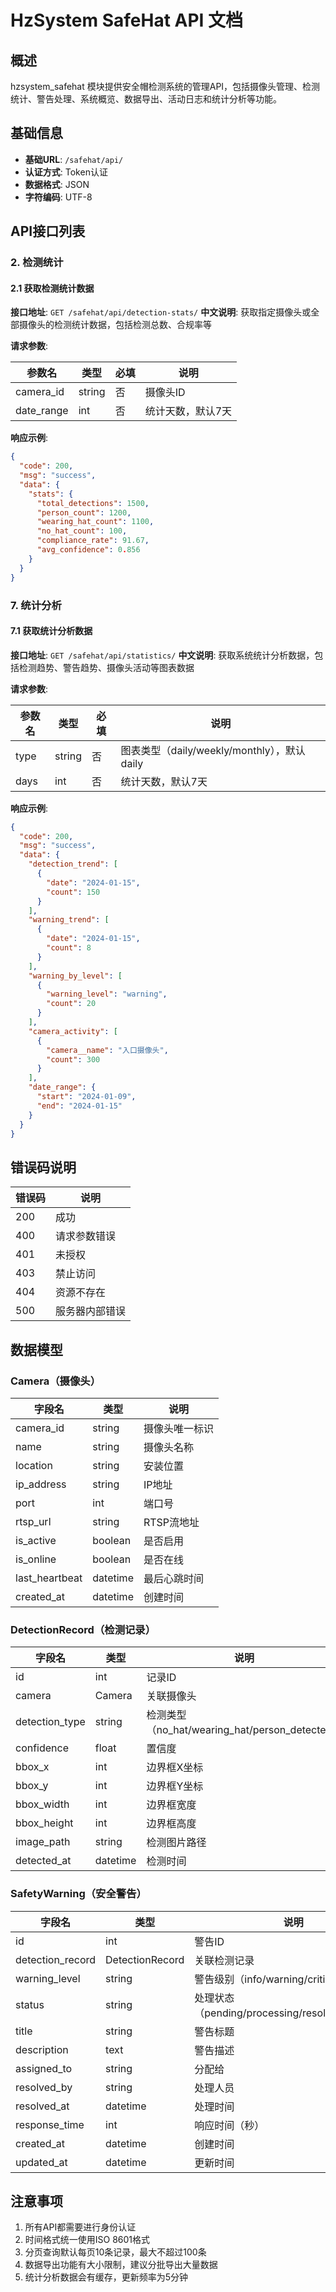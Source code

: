 # HzSystem SafeHat API 文档

## 概述

hzsystem_safehat 模块提供安全帽检测系统的管理API，包括摄像头管理、检测统计、警告处理、系统概览、数据导出、活动日志和统计分析等功能。

## 基础信息

- **基础URL**: `/safehat/api/`
- **认证方式**: Token认证
- **数据格式**: JSON
- **字符编码**: UTF-8

## API接口列表

### 2. 检测统计

#### 2.1 获取检测统计数据

**接口地址**: `GET /safehat/api/detection-stats/`
**中文说明**: 获取指定摄像头或全部摄像头的检测统计数据，包括检测总数、合规率等

**请求参数**:

| 参数名 | 类型 | 必填 | 说明 |
|--------|------|------|------|
| camera_id | string | 否 | 摄像头ID |
| date_range | int | 否 | 统计天数，默认7天 |

**响应示例**:

```json
{
  "code": 200,
  "msg": "success",
  "data": {
    "stats": {
      "total_detections": 1500,
      "person_count": 1200,
      "wearing_hat_count": 1100,
      "no_hat_count": 100,
      "compliance_rate": 91.67,
      "avg_confidence": 0.856
    }
  }
}
```

### 7. 统计分析

#### 7.1 获取统计分析数据

**接口地址**: `GET /safehat/api/statistics/`
**中文说明**: 获取系统统计分析数据，包括检测趋势、警告趋势、摄像头活动等图表数据

**请求参数**:

| 参数名 | 类型 | 必填 | 说明 |
|--------|------|------|------|
| type | string | 否 | 图表类型（daily/weekly/monthly），默认daily |
| days | int | 否 | 统计天数，默认7天 |

**响应示例**:

```json
{
  "code": 200,
  "msg": "success",
  "data": {
    "detection_trend": [
      {
        "date": "2024-01-15",
        "count": 150
      }
    ],
    "warning_trend": [
      {
        "date": "2024-01-15",
        "count": 8
      }
    ],
    "warning_by_level": [
      {
        "warning_level": "warning",
        "count": 20
      }
    ],
    "camera_activity": [
      {
        "camera__name": "入口摄像头",
        "count": 300
      }
    ],
    "date_range": {
      "start": "2024-01-09",
      "end": "2024-01-15"
    }
  }
}
```

## 错误码说明

| 错误码 | 说明 |
|--------|------|
| 200 | 成功 |
| 400 | 请求参数错误 |
| 401 | 未授权 |
| 403 | 禁止访问 |
| 404 | 资源不存在 |
| 500 | 服务器内部错误 |

## 数据模型

### Camera（摄像头）

| 字段名 | 类型 | 说明 |
|--------|------|------|
| camera_id | string | 摄像头唯一标识 |
| name | string | 摄像头名称 |
| location | string | 安装位置 |
| ip_address | string | IP地址 |
| port | int | 端口号 |
| rtsp_url | string | RTSP流地址 |
| is_active | boolean | 是否启用 |
| is_online | boolean | 是否在线 |
| last_heartbeat | datetime | 最后心跳时间 |
| created_at | datetime | 创建时间 |

### DetectionRecord（检测记录）

| 字段名 | 类型 | 说明 |
|--------|------|------|
| id | int | 记录ID |
| camera | Camera | 关联摄像头 |
| detection_type | string | 检测类型（no_hat/wearing_hat/person_detected） |
| confidence | float | 置信度 |
| bbox_x | int | 边界框X坐标 |
| bbox_y | int | 边界框Y坐标 |
| bbox_width | int | 边界框宽度 |
| bbox_height | int | 边界框高度 |
| image_path | string | 检测图片路径 |
| detected_at | datetime | 检测时间 |

### SafetyWarning（安全警告）

| 字段名 | 类型 | 说明 |
|--------|------|------|
| id | int | 警告ID |
| detection_record | DetectionRecord | 关联检测记录 |
| warning_level | string | 警告级别（info/warning/critical） |
| status | string | 处理状态（pending/processing/resolved/ignored） |
| title | string | 警告标题 |
| description | text | 警告描述 |
| assigned_to | string | 分配给 |
| resolved_by | string | 处理人员 |
| resolved_at | datetime | 处理时间 |
| response_time | int | 响应时间（秒） |
| created_at | datetime | 创建时间 |
| updated_at | datetime | 更新时间 |

## 注意事项

1. 所有API都需要进行身份认证
2. 时间格式统一使用ISO 8601格式
3. 分页查询默认每页10条记录，最大不超过100条
4. 数据导出功能有大小限制，建议分批导出大量数据
5. 统计分析数据会有缓存，更新频率为5分钟
